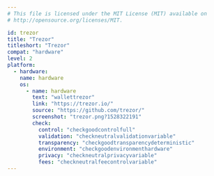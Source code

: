 ```yaml
---
# This file is licensed under the MIT License (MIT) available on
# http://opensource.org/licenses/MIT.

id: trezor
title: "Trezor"
titleshort: "Trezor"
compat: "hardware"
level: 2
platform:
  - hardware:
    name: hardware
    os:
      - name: hardware
        text: "wallettrezor"
        link: "https://trezor.io/"
        source: "https://github.com/trezor/"
        screenshot: "trezor.png?1528322191"
        check:
          control: "checkgoodcontrolfull"
          validation: "checkneutralvalidationvariable"
          transparency: "checkgoodtransparencydeterministic"
          environment: "checkgoodenvironmenthardware"
          privacy: "checkneutralprivacyvariable"
          fees: "checkneutralfeecontrolvariable"
---
```

